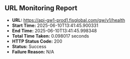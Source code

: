 ## URL Monitoring Report

- **URL:** https://api-gw1-prod1.fisglobal.com/gw/v1/health
- **Start Time:** 2025-06-10T13:41:45.900331
- **End Time:** 2025-06-10T13:41:45.998348
- **Total Time Taken:** 0.098017 seconds
- **HTTP Status Code:** 200
- **Status:** Success
- **Failure Reason:** N/A
